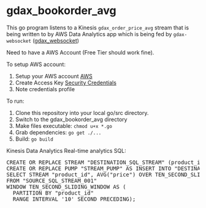 # gdax_bookorder_avg

This go program listens to a Kinesis `gdax_order_price_avg` stream that is being written to by AWS Data Analytics app which is being fed by `gdax-websocket` ([gdax_websocket](https://github.com/wazupwiddat/gdax_websocket))

Need to have a AWS Account (Free Tier should work fine).

To setup AWS account:

1. Setup your AWS account [AWS](https://aws.amazon.com/)
2. Create Access Key [Security Credentials](https://console.aws.amazon.com/iam/home?region=us-east-1#/security_credential)
3. Note credentials profile

To run:

1. Clone this repository into your local go/src directory.
2. Switch to the gdax_bookorder_avg directory
3. Make files executable: `chmod u+x *.go`
4. Grab dependencies: `go get ./...`
5. Build: `go build`

Kinesis Data Analytics Real-time analytics SQL:
<pre>
CREATE OR REPLACE STREAM "DESTINATION_SQL_STREAM" (product_id VARCHAR(8), ticker_symbol_avg float);
CREATE OR REPLACE PUMP "STREAM_PUMP" AS INSERT INTO "DESTINATION_SQL_STREAM"
SELECT STREAM "product_id", AVG("price") OVER TEN_SECOND_SLIDING_WINDOW AS ticker_symbol_avg
FROM "SOURCE_SQL_STREAM_001"
WINDOW TEN_SECOND_SLIDING_WINDOW AS (
  PARTITION BY "product_id"
  RANGE INTERVAL '10' SECOND PRECEDING);
</pre>